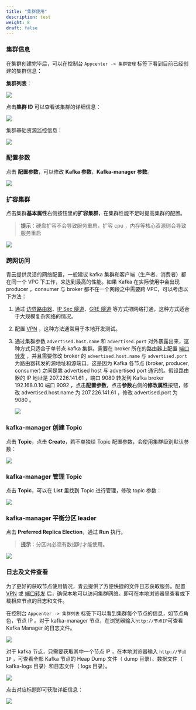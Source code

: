 ```yaml
---
title: "集群使用"
description: test
weight: 8
draft: false
---
```


### 集群信息

在集群创建完毕后，可以在控制台 `Appcenter -> 集群管理` 标签下看到目前已经创建的集群信息：

 **集群列表**：

![](../../_images/cluster_list.png)

 点击**集群 ID** 可以查看该集群的详细信息：

![](../../_images/cluster_allinfo.png)

 集群基础资源监控信息：

![](../../_images/cluster_monitor.png)

### 配置参数

  点击 **配置参数**，可以修改 **Kafka 参数**，**Kafka-manager 参数**。

![](../../_images/config_parameter.png)

### 扩容集群

  点击集群**基本属性**右侧按钮里的**扩容集群**，在集群性能不足时提高集群的配置。

> **提示**：硬盘扩容不会导致服务重启，扩容 cpu ，内存等核心资源则会导致服务重启

![](../../_images/expand_cluster.png)

### 跨网访问

青云提供灵活的网络配置，一般建议 kafka 集群和客户端（生产者、消费者）都在同一个 VPC 下工作，来达到最高的性能。如果 Kafka 在实际使用中会出现 producer ，consumer 与 broker 都不在一个网段之中需要跨 VPC，可以考虑以下方法：

1. 通过 [边界路由器](https://docs.qingcloud.com/product/network/border)、[IP Sec 隧道](https://docs.qingcloud.com/product/network/ipsec)、[GRE 隧道](https://docs.qingcloud.com/product/network/gre) 等方式把网络打通，这种方式适合于大规模复杂网络的情况。

2. 配置 [VPN](https://docs.qingcloud.com/product/network/vpn) ，这种方法通常用于本地开发测试。

3. 通过集群参数 `advertised.host.name` 和 `advertised.port` 对外暴露出来，这种方式只适合于单节点 kafka 集群。需要在 broker 所在的路由器上配置 [端口转发](https://docs.qingcloud.com/product/network/appcenter_network_config/config_portmapping) ，并且需要修改 broker 的 `advertised.host.name` 与 `advertised.port` 为路由器转发的源地址和源端口。这是因为 Kafka 各节点 (broker, producer, consumer) 之间是靠 advertised host 与 advertised port 通讯的。假设路由器的 IP 地址是 207.226.141.61 ，端口 9080 转发到 Kafka broker 192.168.0.10 端口 9092 ，点击**配置参数**，点击**参数**右侧的**修改属性**按钮，修改 advertised.host.name 为 207.226.141.61 ，修改 advertised.port 为 9080 。

   ![](../../_images/modify_parameter.png)


### kafka-manager 创建 Topic

点击 **Topic**，点击 **Create**，若不单独给 Topic 配置参数，会使用集群级别默认参数：

![](../../_images/create_topic.png)

### kafka-manager 管理 Topic

点击 **Topic**，可以在 **List** 里找到 Topic 进行管理，修改 topic 参数：

![](../../_images/manage_topic.png)

### kafka-manager 平衡分区 leader

点击 **Preferred Replica Election**，通过 **Run** 执行。

> **提示**：分区内必须有数据时才能使用。

![](../../_images/replica_election.png)

### 日志及文件查看

为了更好的获取节点使用情况，青云提供了方便快捷的文件日志获取服务。配置 [VPN](https://docs.qingcloud.com/product/network/vpn) 或 [端口转发](https://docs.qingcloud.com/product/network/appcenter_network_config/config_portmapping) 后，确保本地可以访问集群网络。即可在本地浏览器里查看或下载相应节点的日志和文件。

在控制台 `Appcenter -> 集群列表` 标签下可以看到集群每个节点的信息，如节点角色，节点 IP 。对于 kafka-manager 节点，在浏览器输入`http://节点IP`可查看 Kafka Manager 的日志文件。

![](../../_images/file_viewer_1.png)

对于 kafka 节点，只需要获取其中一个节点 IP ，在本地浏览器输入 `http://节点IP` ，可查看全部 Kafka 节点的 Heap Dump 文件（ dump 目录）、数据文件（ kafka-logs 目录）和日志文件（ logs 目录）。

![](../../_images/file_viewer_2.png)

点击对应标题即可获取详细信息：

![](../../_images/kafka_log.png)
